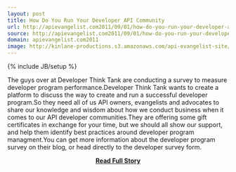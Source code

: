 ```yaml
---
layout: post
title: How Do You Run Your Developer API Community
url: http://apievangelist.com2011/09/01/how-do-you-run-your-developer-api-community/
source: http://apievangelist.com2011/09/01/how-do-you-run-your-developer-api-community/
domain: apievangelist.com2011
image: http://kinlane-productions.s3.amazonaws.com/api-evangelist-site/blog/developer-think-tank.png
---
```

{% include JB/setup %}<p>The guys over at Developer Think Tank are conducting a survey to measure developer program performance.Developer Think Tank wants to create a platform to discuss the way to create and run a successful developer program.So they need all of us API owners, evangelists and advocates to share our knowledge and wisdom about how we conduct business when it comes to our API developer communities.They are offering some gift certificates in exchange for your time, but we should all show our support, and help them identify best practices around developer program managment.You can get more information about the developer program survey on their blog, or head directly to the developer survey form.</p>
<center><p><a href="http://apievangelist.com2011/09/01/how-do-you-run-your-developer-api-community/" style='padding:25px; font-sze:18px; font-weight: bold;'>Read Full Story</a></p></center>
